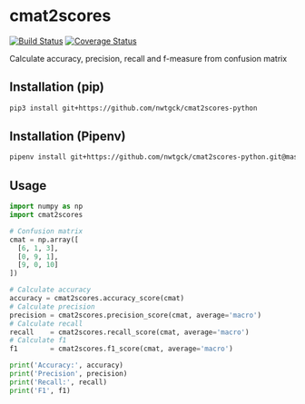 # cmat2scores

[![Build Status](https://travis-ci.org/nwtgck/cmat2scores-python.svg?branch=develop)](https://travis-ci.org/nwtgck/cmat2scores-python) [![Coverage Status](https://coveralls.io/repos/github/nwtgck/cmat2scores-python/badge.svg?branch=develop)](https://coveralls.io/github/nwtgck/cmat2scores-python?branch=develop) 

Calculate accuracy, precision, recall and f-measure from confusion matrix

## Installation (pip)

```bash
pip3 install git+https://github.com/nwtgck/cmat2scores-python
```
## Installation (Pipenv)

```bash
pipenv install git+https://github.com/nwtgck/cmat2scores-python.git@master#egg=cmat2scores
```

## Usage

```python
import numpy as np
import cmat2scores

# Confusion matrix
cmat = np.array([
  [6, 1, 3],
  [0, 9, 1],
  [9, 0, 10]
])

# Calculate accuracy 
accuracy = cmat2scores.accuracy_score(cmat)
# Calculate precision
precision = cmat2scores.precision_score(cmat, average='macro')
# Calculate recall
recall    = cmat2scores.recall_score(cmat, average='macro')
# Calculate f1
f1        = cmat2scores.f1_score(cmat, average='macro')

print('Accuracy:', accuracy)
print('Precision', precision)
print('Recall:', recall)
print('F1', f1)
```
